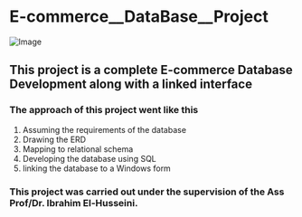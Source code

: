 # E-commerce__DataBase__Project

![Image](https://github.com/user-attachments/assets/1ccf8dd4-8746-450a-854a-47916bdcc9d7)

<h2> This project is a complete E-commerce Database Development along with a linked interface</h2> 

<h3>The approach of this project went like this </h3>

<ol>
  <li> Assuming the requirements of the database</li>
  <li> Drawing the ERD</li>
  <li> Mapping to relational schema</li>
  <li> Developing the database using SQL </li>
  <li> linking the database to a Windows form </li>
</ol>


<h3>This project was carried out under the supervision of the Ass Prof/Dr. Ibrahim El-Husseini. </h3>
